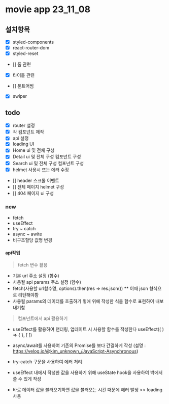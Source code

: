 # movie app 23_11_08

## 설치항목

- [x] styled-components
- [x] react-router-dom
- [x] styled-reset
- [] 폼 관련
- [x] 타이틑 관련
- [] 폰트어썸
- [x] swiper

## todo

- [x] router 설정
- [x] 각 컴포넌트 제작
- [x] api 설정
- [x] loading UI
- [x] Home ui 및 전체 구성
- [x] Detail ui 및 전체 구성 컴포넌트 구성
- [x] Search ui 및 전체 구성 컴포넌트 구성
- [x] helmet 사용시 뜨는 에러 수정
- [] header 스크롤 이벤트
- [] 전체 페이지 helmet 구성
- [] 404 페이지 ui 구성

### new

- fetch
- useEffect
- try ~ catch
- async ~ awite
- 비구조할당 값명 변경

#### api작업

> fetch 변수 활용

- 기본 url 주소 설정 (함수)
- 사용될 api params 주소 설정 (함수)
- fetch(사용할 url함수명, options).then(res => res.json()) \*\* 이때 json 형식으로 리턴해야함
- 사용될 params의 데이터를 호출하기 윟애 위에 작성한 식을 함수로 표현하여 내보내기함

> 컴포넌트에서 api 활용하기

- useEffect를 활용하여 랜더링, 업데이트 시 사용할 함수를 작성한다 useEffect(( ) => { }, [ ])

- async/await를 사용하여 기존의 Promise를 보다 간결하게 작성 (설명 : https://velog.io/@kim_unknown_/JavaScript-Asynchronous)

- try-catch 구문을 사용하여 에러 처리

- useEffect 내에서 작성한 값을 사용하기 위해 useState hook을 사용하여 밖에서 쓸 수 있게 작성

- 바로 데이터 값을 불러오기하면 값을 불러오는 시간 때문에 에러 발생 >> loading 사용
